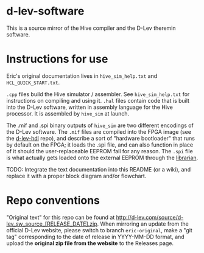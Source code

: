 # d-lev-software
This is a source mirror of the Hive compiler and the D-Lev theremin software.

# Instructions for use
Eric's original documentation lives in `hive_sim_help.txt` and `HCL_QUICK_START.txt`.

`.cpp` files build the Hive simulator / assembler. See `hive_sim_help.txt` for instructions on compiling and using it.
`.hal` files contain code that is built into the D-Lev software, written in assembly language for the Hive processor. It is assembled by `hive_sim` at launch.

The .mif and .spi binary outputs of `hive_sim` are two different encodings of the D-Lev software.
The `.mif` files are compiled into the FPGA image (see the [d-lev-hdl](https://github.com/d-lec/d-lev-hdl) repo), and describe a sort of "hardware bootloader" that runs by default on the FPGA; it loads the .spi file, and can also function in place of it should the user-replaceable EEPROM fail for any reason.
The `.spi` file is what actually gets loaded onto the external EEPROM through the [librarian](https://github.com/d-lec/d-lev-librarian).

TODO: Integrate the text documentation into this README (or a wiki), and replace it with a proper block diagram and/or flowchart.  

# Repo conventions
"Original text" for this repo can be found at http://d-lev.com/source/d-lev_sw_source_[RELEASE_DATE].zip.
When mirroring an update from the official D-Lev website, please switch to branch `eric-original`, make a "git tag" corresponding to the date of release in YYYY-MM-DD format, and upload the **original zip file from the website** to the Releases page.

